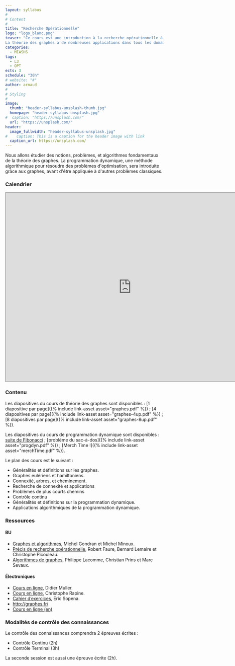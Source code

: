```yaml
---
layout: syllabus
#
# Content
#
title: "Recherche Opérationnelle"
logo: "logo_blanc.png"
teaser: "Ce cours est une introduction à la recherche opérationnelle à travers la théorie des graphes, une théorie informatique et mathématique.
La théorie des graphes a de nombreuses applications dans tous les domaines liés à la notion de réseau (réseau social, réseau informatique, télécommunications, etc.) et dans bien d'autres domaines (par exemple génétique) tant le concept de graphe, à peu près équivalent à celui de relation binaire (à ne pas confondre donc avec graphe d'une fonction), est général."
categories:
  - MIASHS
tags:
  - L3
  - OPT
ects: 3
schedule: "30h"
# website: "#"
author: arnaud
#
# Styling
#
image:
  thumb: "header-syllabus-unsplash-thumb.jpg"
  homepage: "header-syllabus-unsplash.jpg"
#  caption: "https://unsplash.com/"
  url: "https://unsplash.com/"
header:
  image_fullwidth: "header-syllabus-unsplash.jpg"
#    caption: This is a caption for the header image with link
  caption_url: https://unsplash.com/
---
```


Nous allons étudier des notions, problèmes, et algorithmes fondamentaux de la théorie des graphes.
La programmation dynamique, une méthode algorithmique pour résoudre des problèmes d'optimisation, sera introduite grâce aux graphes, avant d'être appliquée à d'autres problèmes classiques.

### Calendrier ###

<iframe src="https://calendar.google.com/calendar/embed?height=600&wkst=2&bgcolor=%23ffffff&ctz=Europe%2FParis&showTitle=0&showTabs=0&mode=AGENDA&showPrint=0&showCalendars=0&src=bDh2NWFwcGRzYjNpZTdramJzb28xaDJhNzhAZ3JvdXAuY2FsZW5kYXIuZ29vZ2xlLmNvbQ&color=%237986CB" style="border:solid 1px #777" width="800" height="600" frameborder="0" scrolling="no"></iframe>

### Contenu ###

Les diapositives du cours de théorie des graphes sont disponibles :
[1 diapositive par page]({% include link-asset asset="graphes.pdf" %}) ;
[4 diapositives par page]({% include link-asset asset="graphes-4up.pdf" %}) ;
[8 diapositives par page]({% include link-asset asset="graphes-8up.pdf" %}).

Les diapositives du cours de programmation dynamique sont disponibles :
[suite de Fibonacci](http://www.i3s.unice.fr/~malapert/R/pdf/14-fibonacci.pdf) ;
[problème du sac-à-dos]({% include link-asset asset="progdyn.pdf" %}) ;
[Merch Time !]({% include link-asset asset="merchTime.pdf" %}).

Le plan des cours est le suivant :
- Généralités et définitions sur les graphes.
- Graphes eulériens et hamiltoniens.
- Connexité, arbres, et cheminement.
- Recherche de connexité et applications
- Problèmes de plus courts chemins
- Contrôle continu
- Généralités et définitions sur la programmation dynamique.
- Applications algorithmiques de la programmation dynamique.

### Ressources ###


#### BU ####

- [Graphes et algorithmes](http://catalogue.unice.fr/primo_library/libweb/action/dlDisplay.do?vid%3DUNS&docId%3Dsc_aleph_uns01000121977%20), Michel Gondran et Michel Minoux.
- [Précis de recherche opérationnelle](http://catalogue.unice.fr/primo_library/libweb/action/dlDisplay.do?vid%3DUNS&docId%3Dsc_aleph_uns01000108437%20), Robert Faure, Bernard Lemaire et Christophe Picouleau.
- [Algorithmes de graphes](http://catalogue.unice.fr/primo_library/libweb/action/dlDisplay.do?vid%3DUNS&docId%3Dsc_aleph_uns01000042329%20), Philippe Lacomme, Christian Prins et Marc Sevaux.

#### Électroniques ####

- [Cours en ligne](http://www.apprendre-en-ligne.net/graphes/), Didier Muller.
- [Cours en ligne](http://idmme06.inpg.fr/~rapinec/Graphe/Graphe/default.html), Christophe Rapine.
- [Cahier d&rsquo;exercices](http://mathematiques.ac-bordeaux.fr/pedalyc/seqdocped/graphes/cahier/cahier.htm), Eric Sopena.
- <http://graphes.fr/>
- [Cours en ligne (en)](https://algs4.cs.princeton.edu/40graphs/)


### Modalités de contrôle des connaissances ###

Le contrôle des connaissances comprendra 2 épreuves écrites :

- Contrôle Continu (2h)
- Contrôle Terminal (3h)

La seconde session est aussi une épreuve écrite (2h).
